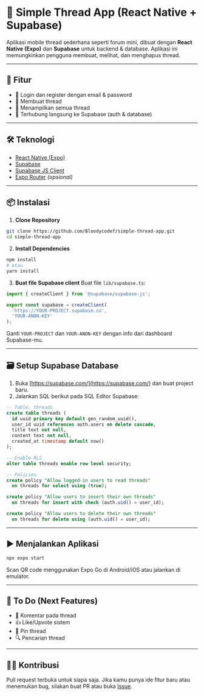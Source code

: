 # 🧵 Simple Thread App (React Native + Supabase)

Aplikasi mobile thread sederhana seperti forum mini, dibuat dengan **React Native (Expo)** dan **Supabase** untuk backend & database. Aplikasi ini memungkinkan pengguna membuat, melihat, dan menghapus thread.

---

## 🚀 Fitur

- 🔐 Login dan register dengan email & password
- 📝 Membuat thread
- 📄 Menampilkan semua thread
- 💾 Terhubung langsung ke Supabase (auth & database)

---

## 🛠 Teknologi

- [React Native (Expo)](https://reactnative.dev/)
- [Supabase](https://supabase.com/)
- [Supabase JS Client](https://supabase.com/docs/reference/javascript)
- [Expo Router](https://expo.github.io/router/) _(opsional)_

---

## 📦 Instalasi

1. **Clone Repository**
```bash
git clone https://github.com/Bloodycodef/simple-thread-app.git
cd simple-thread-app
```

2. **Install Dependencies**
```bash
npm install
# atau
yarn install
```

3. **Buat file Supabase client**
Buat file `lib/supabase.ts`:

```ts
import { createClient } from '@supabase/supabase-js';

export const supabase = createClient(
  'https://YOUR-PROJECT.supabase.co',
  'YOUR-ANON-KEY'
);
```

Ganti `YOUR-PROJECT` dan `YOUR-ANON-KEY` dengan info dari dashboard Supabase-mu.

---

## 🗃️ Setup Supabase Database

1. Buka [https://supabase.com/](https://supabase.com/) dan buat project baru.
2. Jalankan SQL berikut pada SQL Editor Supabase:

```sql
-- Table: threads
create table threads (
  id uuid primary key default gen_random_uuid(),
  user_id uuid references auth.users on delete cascade,
  title text not null,
  content text not null,
  created_at timestamp default now()
);

-- Enable RLS
alter table threads enable row level security;

-- Policies
create policy "Allow logged-in users to read threads"
  on threads for select using (true);

create policy "Allow users to insert their own threads"
  on threads for insert with check (auth.uid() = user_id);

create policy "Allow users to delete their own threads"
  on threads for delete using (auth.uid() = user_id);
```

---

## ▶️ Menjalankan Aplikasi

```bash
npx expo start
```

Scan QR code menggunakan Expo Go di Android/iOS atau jalankan di emulator.


---

## 📌 To Do (Next Features)

- 💬 Komentar pada thread
- 👍 Like/Upvote sistem
- 📌 Pin thread
- 🔍 Pencarian thread

---

## 🧑‍💻 Kontribusi

Pull request terbuka untuk siapa saja. Jika kamu punya ide fitur baru atau menemukan bug, silakan buat PR atau buka [Issue](https://github.com/Bloodycodef/simple-thread-app/issues).


